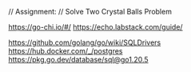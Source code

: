 // Assignment:
// Solve Two Crystal Balls Problem

https://go-chi.io/#/
https://echo.labstack.com/guide/

https://github.com/golang/go/wiki/SQLDrivers
https://hub.docker.com/_/postgres
https://pkg.go.dev/database/sql@go1.20.5
